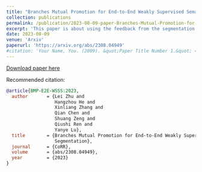 ```yaml
---
title: "Branches Mutual Promotion for End-to-End Weakly Supervised Semantic Segmentation"
collection: publications
permalink: /publication/2023-08-09-paper-Branches-Mutual-Promotion-for-End-to-End-Weakly-Supervised-Semantic-Segmentation
excerpt: 'This paper is about using the feedback from the segmentation branch to guide the classification branch, and vice versa, to improve the performance of End-to-End weakly supervised semantic segmentation.'
date: 2023-08-09
venue: 'Arxiv'
paperurl: 'https://arxiv.org/abs/2308.04949'
#citation: 'Your Name, You. (2009). &quot;Paper Title Number 1.&quot; <i>Journal 1</i>. 1(1).'
---
```


[Download paper here](https://arxiv.org/abs/2308.04949)

Recommended citation: 

```bibtex
@article{BMP-E2E-WSSS:2023,
  author       = {Lei Zhu and
                  Hangzhou He and
                  Xinliang Zhang and
                  Qian Chen and
                  Shuang Zeng and
                  Qiushi Ren and
                  Yanye Lu},
  title        = {Branches Mutual Promotion for End-to-End Weakly Supervised Semantic
                  Segmentation},
  journal      = {CoRR},
  volume       = {abs/2308.04949},
  year         = {2023}
}

